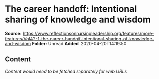 # The career handoff: Intentional sharing of knowledge and wisdom

**Source:** https://www.reflectionsonnursingleadership.org/features/more-features/Vol42-1-the-career-handoff-intentional-sharing-of-knowledge-and-wisdom
**Folder:** Unread
**Added:** 2020-04-20T14:19:50




## Content
*Content would need to be fetched separately for web URLs*
